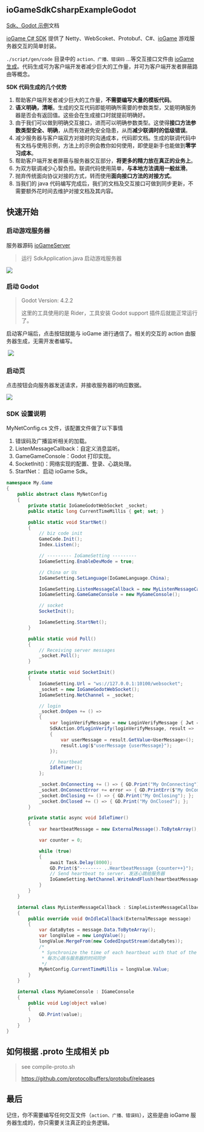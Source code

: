 ## ioGameSdkCsharpExampleGodot

[Sdk、Godot 示例](https://www.yuque.com/iohao/game/mywnvkhemv8wm396)文档



[ioGame C# SDK](https://github.com/iohao/ioGame/issues/205) 提供了 Netty、WebScoket、Protobuf、C#、[ioGame](https://github.com/iohao/ioGame/) 游戏服务器交互的简单封装。



`./script/gen/code` 目录中的 `action、广播、错误码` ...等交互接口文件由  [ioGame 生成](https://www.yuque.com/iohao/game/irth38)。代码生成可为客户端开发者减少巨大的工作量，并可为客户端开发者屏蔽路由等概念。



**SDK 代码生成的几个优势**

1. 帮助客户端开发者减少巨大的工作量，**不需要编写大量的模板代码**。
2. **语义明确，清晰**。生成的交互代码即能明确所需要的参数类型，又能明确服务器是否会有返回值。这些会在生成接口时就提前明确好。
3. 由于我们可以做到明确交互接口，进而可以明确参数类型。这使得**接口方法参数类型安全、明确**，从而有效避免安全隐患，从而**减少联调时的低级错误**。
4. 减少服务器与客户端双方对接时的沟通成本，代码即文档。生成的联调代码中有文档与使用示例，方法上的示例会教你如何使用，即使是新手也能做到**零学习成本**。
5. 帮助客户端开发者屏蔽与服务器交互部分，**将更多的精力放在真正的业务上**。
6. 为双方联调减少心智负担。联调代码使用简单，**与本地方法调用一般丝滑**。
7. 抛弃传统面向协议对接的方式，转而使用**面向接口方法的对接方式**。
8. 当我们的 java 代码编写完成后，我们的文档及交互接口可做到同步更新，不需要额外花时间去维护对接文档及其内容。



## 快速开始

### 启动游戏服务器

服务器源码 [ioGameServer](https://github.com/iohao/ioGameExamples/tree/main/SdkExample)

> 运行 SdkApplication.java 启动游戏服务器

![](./doc/server.png)



### 启动 Godot

> Godot Version: 4.2.2
>
> 这里的工具使用的是 Rider，工具安装 Godot support 插件后就能正常运行了。

启动客户端后，点击按钮就能与 ioGame 进行通信了。相关的交互的 action 由服务器生成，无需开发者编写。

​	![](./doc/EnterSdkExample.png)



### 启动页

点击按钮会向服务器发送请求，并接收服务器的响应数据。

![](./doc/home.png)



### SDK 设置说明

MyNetConfig.cs 文件，该配置文件做了以下事情

1. 错误码及广播监听相关的加载。
2. ListenMessageCallback：自定义消息监听。
3. GameGameConsole：Godot 打印实现。
4. SocketInit()：网络实现的配置、登录、心跳处理。
5. StartNet： 启动 ioGame Sdk。

```csharp
namespace My.Game
{
    public abstract class MyNetConfig
    {
        private static IoGameGodotWebSocket _socket;
        public static long CurrentTimeMillis { get; set; }

        public static void StartNet()
        {
            // biz code init
            GameCode.Init();
            Index.Listen();

            // --------- IoGameSetting ---------
            IoGameSetting.EnableDevMode = true;

            // China or Us
            IoGameSetting.SetLanguage(IoGameLanguage.China);

            IoGameSetting.ListenMessageCallback = new MyListenMessageCallback();
            IoGameSetting.GameGameConsole = new MyGameConsole();

            // socket
            SocketInit();

            IoGameSetting.StartNet();
        }

        public static void Poll()
        {
            // Receiving server messages
            _socket.Poll();
        }

        private static void SocketInit()
        {
            IoGameSetting.Url = "ws://127.0.0.1:10100/websocket";
            _socket = new IoGameGodotWebSocket();
            IoGameSetting.NetChannel = _socket;

            // login
            _socket.OnOpen += () =>
            {
                var loginVerifyMessage = new LoginVerifyMessage { Jwt = "10" };
                SdkAction.OfLoginVerify(loginVerifyMessage, result =>
                {
                    var userMessage = result.GetValue<UserMessage>();
                    result.Log($"userMessage {userMessage}");
                });

                // heartbeat
                IdleTimer();
            };

            _socket.OnConnecting += () => { GD.Print("My OnConnecting"); };
            _socket.OnConnectError += error => { GD.PrintErr($"My OnConnectError --- {error}"); };
            _socket.OnClosing += () => { GD.Print("My OnClosing"); };
            _socket.OnClosed += () => { GD.Print("My OnClosed"); };
        }

        private static async void IdleTimer()
        {
            var heartbeatMessage = new ExternalMessage().ToByteArray();

            var counter = 0;

            while (true)
            {
                await Task.Delay(8000);
                GD.Print($"-------- ..HeartbeatMessage {counter++}");
                // Send heartbeat to server. 发送心跳给服务器
                IoGameSetting.NetChannel.WriteAndFlush(heartbeatMessage);
            }
        }
    }

    internal class MyListenMessageCallback : SimpleListenMessageCallback
    {
        public override void OnIdleCallback(ExternalMessage message)
        {
            var dataBytes = message.Data.ToByteArray();
            var longValue = new LongValue();
            longValue.MergeFrom(new CodedInputStream(dataBytes));
            /*
             * Synchronize the time of each heartbeat with that of the server.
             * 每次心跳与服务器的时间同步
             */
            MyNetConfig.CurrentTimeMillis = longValue.Value;
        }
    }

    internal class MyGameConsole : IGameConsole
    {
        public void Log(object value)
        {
            GD.Print(value);
        }
    }
}
```



## 如何根据 .proto 生成相关 pb

> see compile-proto.sh
>
> https://github.com/protocolbuffers/protobuf/releases



## 最后

记住，你不需要编写任何交互文件（`action、广播、错误码`），这些是由 ioGame 服务器生成的，你只需要关注真正的业务逻辑。



